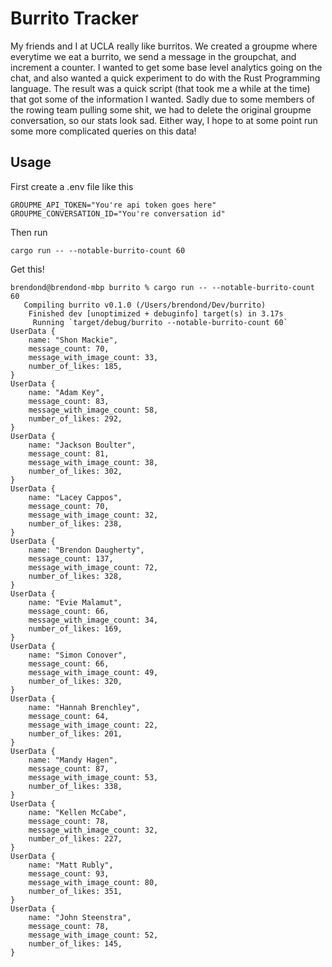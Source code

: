 # Burrito Tracker
My friends and I at UCLA really like burritos. We created a groupme where everytime we eat a burrito, we send a message in the groupchat, and increment a counter. I wanted to get some base level analytics going on the chat, and also wanted a quick experiment to do with the Rust Programming language. The result was a quick script (that took me a while at the time) that got some of the information I wanted. Sadly due to some members of the rowing team pulling some shit, we had to delete the original groupme conversation, so our stats look sad. Either way, I hope to at some point run some more complicated queries on this data!

## Usage

First create a .env file like this

```
GROUPME_API_TOKEN="You're api token goes here"
GROUPME_CONVERSATION_ID="You're conversation id"
```

Then run
```
cargo run -- --notable-burrito-count 60
```

Get this!

```
brendond@brendond-mbp burrito % cargo run -- --notable-burrito-count 60
   Compiling burrito v0.1.0 (/Users/brendond/Dev/burrito)
    Finished dev [unoptimized + debuginfo] target(s) in 3.17s
     Running `target/debug/burrito --notable-burrito-count 60`
UserData {
    name: "Shon Mackie",
    message_count: 70,
    message_with_image_count: 33,
    number_of_likes: 185,
}
UserData {
    name: "Adam Key",
    message_count: 83,
    message_with_image_count: 58,
    number_of_likes: 292,
}
UserData {
    name: "Jackson Boulter",
    message_count: 81,
    message_with_image_count: 38,
    number_of_likes: 302,
}
UserData {
    name: "Lacey Cappos",
    message_count: 70,
    message_with_image_count: 32,
    number_of_likes: 238,
}
UserData {
    name: "Brendon Daugherty",
    message_count: 137,
    message_with_image_count: 72,
    number_of_likes: 328,
}
UserData {
    name: "Evie Malamut",
    message_count: 66,
    message_with_image_count: 34,
    number_of_likes: 169,
}
UserData {
    name: "Simon Conover",
    message_count: 66,
    message_with_image_count: 49,
    number_of_likes: 320,
}
UserData {
    name: "Hannah Brenchley",
    message_count: 64,
    message_with_image_count: 22,
    number_of_likes: 201,
}
UserData {
    name: "Mandy Hagen",
    message_count: 87,
    message_with_image_count: 53,
    number_of_likes: 338,
}
UserData {
    name: "Kellen McCabe",
    message_count: 78,
    message_with_image_count: 32,
    number_of_likes: 227,
}
UserData {
    name: "Matt Rubly",
    message_count: 93,
    message_with_image_count: 80,
    number_of_likes: 351,
}
UserData {
    name: "John Steenstra",
    message_count: 78,
    message_with_image_count: 52,
    number_of_likes: 145,
}
```